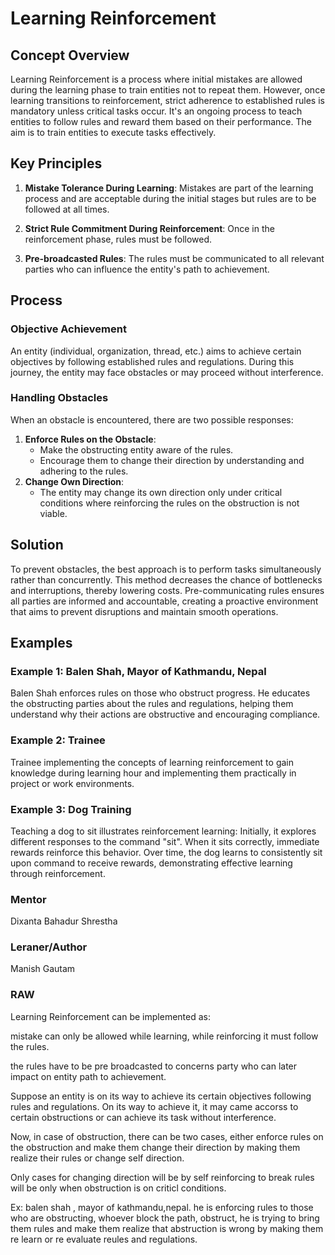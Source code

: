 # Learning Reinforcement

## Concept Overview

Learning Reinforcement is a process where initial mistakes are allowed during the learning phase to train entities not to repeat them. However, once learning transitions to reinforcement, strict adherence to established rules is mandatory unless critical tasks occur. It's an ongoing process to teach entities to follow rules and reward them based on their performance. The aim is to train entities to execute tasks effectively.

## Key Principles

1. **Mistake Tolerance During Learning**: Mistakes are part of the learning process and are acceptable during the initial stages but rules are to be followed at all times.
   
2. **Strict Rule Commitment During Reinforcement**: Once in the reinforcement phase, rules must be followed.

3. **Pre-broadcasted Rules**: The rules must be communicated to all relevant parties who can influence the entity's path to achievement.

## Process

### Objective Achievement

An entity (individual, organization, thread, etc.) aims to achieve certain objectives by following established rules and regulations. During this journey, the entity may face obstacles or may proceed without interference.

### Handling Obstacles

When an obstacle is encountered, there are two possible responses:
1. **Enforce Rules on the Obstacle**: 
   - Make the obstructing entity aware of the rules.
   - Encourage them to change their direction by understanding and adhering to the rules.
2. **Change Own Direction**:
   - The entity may change its own direction only under critical conditions where reinforcing the rules on the obstruction is not viable.

## Solution
To prevent obstacles, the best approach is to perform tasks simultaneously rather than concurrently. This method decreases the chance of bottlenecks and interruptions, thereby lowering costs. Pre-communicating rules ensures all parties are informed and accountable, creating a proactive environment that aims to prevent disruptions and maintain smooth operations.

## Examples

### Example 1: Balen Shah, Mayor of Kathmandu, Nepal
Balen Shah enforces rules on those who obstruct progress. He educates the obstructing parties about the rules and regulations, helping them understand why their actions are obstructive and encouraging compliance.

### Example 2: Trainee
Trainee implementing the concepts of learning reinforcement to gain knowledge during learning hour and implementing them practically in project or work environments.

### Example 3: Dog Training
Teaching a dog to sit illustrates reinforcement learning: Initially, it explores different responses to the command "sit". When it sits correctly, immediate rewards reinforce this behavior. Over time, the dog learns to consistently sit upon command to receive rewards, demonstrating effective learning through reinforcement.

### Mentor
Dixanta Bahadur Shrestha

### Leraner/Author
Manish Gautam






### RAW
Learning Reinforcement can be implemented as:

mistake can only be allowed while learning, while reinforcing it must follow the rules.

the rules have to be pre broadcasted to concerns party who can later impact on entity path to achievement. 

Suppose an entity is on its way to achieve its certain objectives following rules and regulations. On its way to achieve it, it may came accorss to certain obstructions or can achieve its task without interference. 

Now, in case of obstruction, there can be two cases, either enforce rules on the obstruction and make them change their direction by making them realize their rules or change self direction.

Only cases for changing direction will be by self reinforcing to break rules will be only when obstruction is on criticl conditions. 

Ex: balen shah , mayor of kathmandu,nepal. he is enforcing rules to those who are obstructing, whoever block the path, obstruct, he is trying to bring them rules and make them realize that abstruction is wrong by making them re learn or re evaluate reules and regulations.
